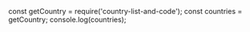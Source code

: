 ﻿
const getCountry = require('country-list-and-code');
const countries = getCountry;
console.log(countries);
